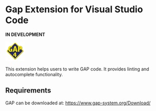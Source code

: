 # Gap Extension for Visual Studio Code
**IN DEVELOPMENT**

<img src="https://github.com/LRacine/vscode-gaplint/blob/master/gap_logo.png?raw=true" width="60">

This extension helps users to write GAP code. It provides linting and autocomplete functionality.

## Requirements

GAP can be downloaded at:
https://www.gap-system.org/Download/
